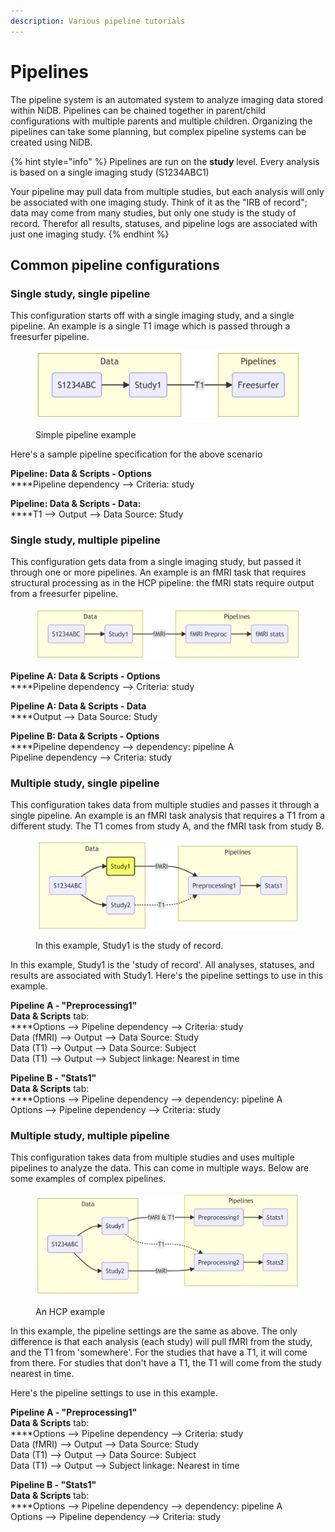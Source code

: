 ```yaml
---
description: Various pipeline tutorials
---
```


# Pipelines

The pipeline system is an automated system to analyze imaging data stored within NiDB. Pipelines can be chained together in parent/child configurations with multiple parents and multiple children. Organizing the pipelines can take some planning, but complex pipeline systems can be created using NiDB.

{% hint style="info" %}
Pipelines are run on the **study** level. Every analysis is based on a single imaging study (S1234ABC1)

Your pipeline may pull data from multiple studies, but each analysis will only be associated with one imaging study. Think of it as the "IRB of record"; data may come from many studies, but only one study is the study of record. Therefor all results, statuses, and pipeline logs are associated with just one imaging study.
{% endhint %}

## Common pipeline configurations

### Single study, single pipeline

This configuration starts off with a single imaging study, and a single pipeline. An example is a single T1 image which is passed through a freesurfer pipeline.

<figure><img src="../.gitbook/assets/image (12).png" alt=""><figcaption><p>Simple pipeline example</p></figcaption></figure>

Here's a sample pipeline specification for the above scenario

**Pipeline: Data & Scripts - Options**\
****Pipeline dependency --> Criteria: study

**Pipeline: Data & Scripts - Data:**\
****T1 --> Output --> Data Source: Study

### Single study, multiple pipeline

This configuration gets data from a single imaging study, but passed it through one or more pipelines. An example is an fMRI task that requires structural processing as in the HCP pipeline: the fMRI stats require output from a freesurfer pipeline.

<figure><img src="../.gitbook/assets/image (13).png" alt=""><figcaption></figcaption></figure>

**Pipeline A: Data & Scripts - Options**\
****Pipeline dependency --> Criteria: study

**Pipeline A: Data & Scripts - Data**\
****Output --> Data Source: Study

**Pipeline B: Data & Scripts - Options**\
****Pipeline dependency --> dependency: pipeline A\
Pipeline dependency --> Criteria: study

### Multiple study, single pipeline

This configuration takes data from multiple studies and passes it through a single pipeline. An example is an fMRI task analysis that requires a T1 from a different study. The T1 comes from study A, and the fMRI task from study B.

<figure><img src="../.gitbook/assets/image (11).png" alt=""><figcaption><p>In this example, Study1 is the study of record.</p></figcaption></figure>

In this example, Study1 is the 'study of record'. All analyses, statuses, and results are associated with Study1. Here's the pipeline settings to use in this example.

**Pipeline A - "Preprocessing1"**\
**Data & Scripts** tab:\
****Options --> Pipeline dependency --> Criteria: study\
Data (fMRI) --> Output --> Data Source: Study\
Data (T1) --> Output --> Data Source: Subject\
Data (T1) --> Output --> Subject linkage: Nearest in time

**Pipeline B - "Stats1"**\
**Data & Scripts** tab:\
****Options --> Pipeline dependency --> dependency: pipeline A\
Options --> Pipeline dependency --> Criteria: study

### Multiple study, multiple pipeline

This configuration takes data from multiple studies and uses multiple pipelines to analyze the data. This can come in multiple ways. Below are some examples of complex pipelines.

<figure><img src="../.gitbook/assets/image.png" alt=""><figcaption><p>An HCP example</p></figcaption></figure>

In this example, the pipeline settings are the same as above. The only difference is that each analysis (each study) will pull fMRI from the study, and the T1 from 'somewhere'. For the studies that have a T1, it will come from there. For studies that don't have a T1, the T1 will come from the study nearest in time.

Here's the pipeline settings to use in this example.

**Pipeline A - "Preprocessing1"**\
**Data & Scripts** tab:\
****Options --> Pipeline dependency --> Criteria: study\
Data (fMRI) --> Output --> Data Source: Study\
Data (T1) --> Output --> Data Source: Subject\
Data (T1) --> Output --> Subject linkage: Nearest in time

**Pipeline B - "Stats1"**\
**Data & Scripts** tab:\
****Options --> Pipeline dependency --> dependency: pipeline A\
Options --> Pipeline dependency --> Criteria: study
